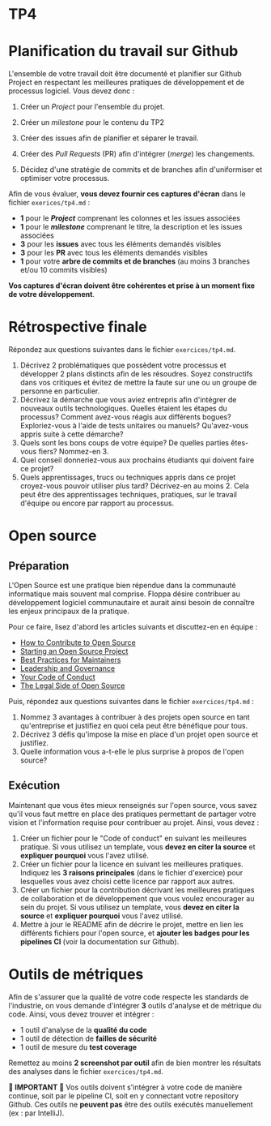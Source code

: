 # TP4
# Planification du travail sur Github

L'ensemble de votre travail doit être documenté et planifier sur Github Project en respectant les meilleures pratiques de développement et de processus logiciel. Vous devez donc :

1. Créer un *Project* pour l'ensemble du projet. 
    
2. Créer un *milestone* pour le contenu du TP2

3. Créer des issues afin de planifier et séparer le travail. 
   
4. Créer des *Pull Requests* (PR) afin d'intégrer (*merge*) les changements. 
   
5. Décidez d'une stratégie de commits et de branches afin d'uniformiser et optimiser votre processus.


Afin de vous évaluer, **vous devez fournir ces captures d'écran** dans le fichier `exerices/tp4.md` :

- **1** pour le ***Project*** comprenant les colonnes et les issues associées
- **1** pour le ***milestone*** comprenant le titre, la description et les issues associées
- **3** pour les **issues** avec tous les éléments demandés visibles
- **3** pour les **PR** avec tous les éléments demandés visibles
- **1** pour votre **arbre de commits et de branches** (au moins 3 branches et/ou 10 commits visibles)

**Vos captures d'écran doivent être cohérentes et prise à un moment fixe de votre développement**.


# Rétrospective finale

Répondez aux questions suivantes dans le fichier `exercices/tp4.md`.

1. Décrivez 2 problématiques que possèdent votre processus et développer 2 plans distincts afin de les résoudres. Soyez constructifs dans vos critiques et évitez de mettre la faute sur une ou un groupe de personne en particulier.
2. Décrivez la démarche que vous aviez entrepris afin d'intégrer de nouveaux outils technologiques. Quelles étaient les étapes du processus? Comment avez-vous réagis aux différents bogues? Exploriez-vous à l'aide de tests unitaires ou manuels? Qu'avez-vous appris suite à cette démarche?
3. Quels sont les bons coups de votre équipe? De quelles parties êtes-vous fiers? Nommez-en 3.
4. Quel conseil donneriez-vous aux prochains étudiants qui doivent faire ce projet?
5. Quels apprentissages, trucs ou techniques appris dans ce projet croyez-vous pouvoir utiliser plus tard? Décrivez-en au moins 2. Cela peut être des apprentissages techniques, pratiques, sur le travail d'équipe ou encore par rapport au processus.

# Open source

## Préparation

L'Open Source est une pratique bien répendue dans la communauté informatique mais souvent mal comprise. Floppa désire contribuer au développement logiciel communautaire et aurait ainsi besoin de connaître les enjeux principaux de la pratique.

Pour ce faire, lisez d'abord les articles suivants et discuttez-en en équipe :

- [How to Contribute to Open Source](https://opensource.guide/how-to-contribute/)
- [Starting an Open Source Project](https://opensource.guide/starting-a-project/)
- [Best Practices for Maintainers](https://opensource.guide/best-practices/)
- [Leadership and Governance](https://opensource.guide/leadership-and-governance/)
- [Your Code of Conduct](https://opensource.guide/code-of-conduct/)
- [The Legal Side of Open Source](https://opensource.guide/legal/)

Puis, répondez aux questions suivantes dans le fichier `exercices/tp4.md` :

1. Nommez 3 avantages à contribuer à des projets open source en tant qu'entreprise et justifiez en quoi cela peut être bénéfique pour tous.
2. Décrivez 3 défis qu'impose la mise en place d'un projet open source et justifiez.
3. Quelle information vous a-t-elle le plus surprise à propos de l'open source?

## Exécution

Maintenant que vous êtes mieux renseignés sur l'open source, vous savez qu'il vous faut mettre en place des pratiques permettant de partager votre vision et l'information requise pour contribuer au projet. Ainsi, vous devez :

1. Créer un fichier pour le "Code of conduct" en suivant les meilleures pratique. Si vous utilisez un template, vous **devez en citer la source** et **expliquer pourquoi** vous l'avez utilisé.
2. Créer un fichier pour la licence en suivant les meilleures pratiques. Indiquez les **3 raisons principales** (dans le fichier d'exercice) pour lesquelles vous avez choisi cette licence par rapport aux autres.
3. Créer un fichier pour la contribution décrivant les meilleures pratiques de collaboration et de développement que vous voulez encourager au sein du projet. Si vous utilisez un template, vous **devez en citer la source** et **expliquer pourquoi** vous l'avez utilisé.
4. Mettre à jour le README afin de décrire le projet, mettre en lien les différents fichiers pour l'open source, et **ajouter les badges pour les pipelines CI** (voir la documentation sur Github).

# Outils de métriques

Afin de s'assurer que la qualité de votre code respecte les standards de l'industrie, on vous demande d'intégrer **3** outils d'analyse et de métrique du code. Ainsi, vous devez trouver et intégrer :

- 1 outil d'analyse de la **qualité du code**
- 1 outil de détection de **failles de sécurité**
- 1 outil de mesure du **test coverage**

Remettez au moins **2 screenshot par outil** afin de bien montrer les résultats des analyses dans le fichier `exercices/tp4.md`.

**🚨 IMPORTANT 🚨** Vos outils doivent s'intégrer à votre code de manière continue, soit par le pipeline CI, soit en y connectant votre repository Github. Ces outils ne **peuvent pas** être des outils exécutés manuellement (ex : par IntelliJ).